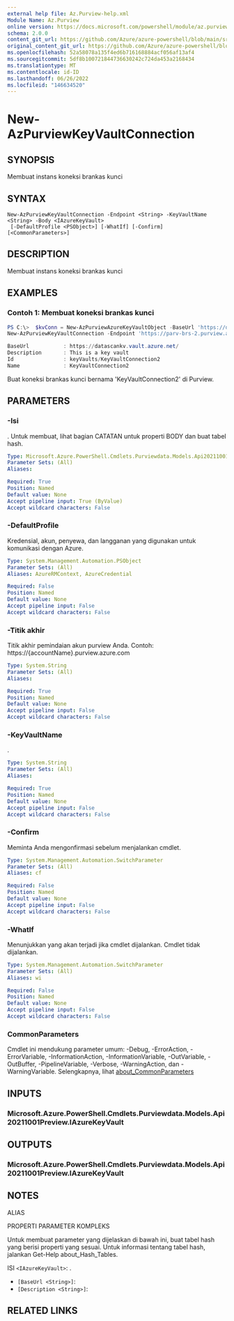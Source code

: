 ```yaml
---
external help file: Az.Purview-help.xml
Module Name: Az.Purview
online version: https://docs.microsoft.com/powershell/module/az.purview/new-azpurviewkeyvaultconnection
schema: 2.0.0
content_git_url: https://github.com/Azure/azure-powershell/blob/main/src/Purview/Purview/help/New-AzPurviewKeyVaultConnection.md
original_content_git_url: https://github.com/Azure/azure-powershell/blob/main/src/Purview/Purview/help/New-AzPurviewKeyVaultConnection.md
ms.openlocfilehash: 52a58078a135f4ed6b716168884acf056af13af4
ms.sourcegitcommit: 5df8b100721844736630242c724da453a2168434
ms.translationtype: MT
ms.contentlocale: id-ID
ms.lasthandoff: 06/26/2022
ms.locfileid: "146634520"
---
```

# New-AzPurviewKeyVaultConnection

## SYNOPSIS
Membuat instans koneksi brankas kunci

## SYNTAX

```
New-AzPurviewKeyVaultConnection -Endpoint <String> -KeyVaultName <String> -Body <IAzureKeyVault>
 [-DefaultProfile <PSObject>] [-WhatIf] [-Confirm] [<CommonParameters>]
```

## DESCRIPTION
Membuat instans koneksi brankas kunci

## EXAMPLES

### Contoh 1: Membuat koneksi brankas kunci
```powershell
PS C:\>  $kvConn = New-AzPurviewAzureKeyVaultObject -BaseUrl 'https://datascankv.vault.azure.net/' -Description 'This is a key vault'
New-AzPurviewKeyVaultConnection -Endpoint 'https://parv-brs-2.purview.azure.com/' -KeyVaultName KeyVaultConnection2 -Body $kvConn

BaseUrl           : https://datascankv.vault.azure.net/
Description       : This is a key vault
Id                : keyVaults/KeyVaultConnection2
Name              : KeyVaultConnection2
```

Buat koneksi brankas kunci bernama 'KeyVaultConnection2' di Purview.

## PARAMETERS

### -Isi
.
Untuk membuat, lihat bagian CATATAN untuk properti BODY dan buat tabel hash.

```yaml
Type: Microsoft.Azure.PowerShell.Cmdlets.Purviewdata.Models.Api20211001Preview.IAzureKeyVault
Parameter Sets: (All)
Aliases:

Required: True
Position: Named
Default value: None
Accept pipeline input: True (ByValue)
Accept wildcard characters: False
```

### -DefaultProfile
Kredensial, akun, penyewa, dan langganan yang digunakan untuk komunikasi dengan Azure.

```yaml
Type: System.Management.Automation.PSObject
Parameter Sets: (All)
Aliases: AzureRMContext, AzureCredential

Required: False
Position: Named
Default value: None
Accept pipeline input: False
Accept wildcard characters: False
```

### -Titik akhir
Titik akhir pemindaian akun purview Anda.
Contoh: https://{accountName}.purview.azure.com

```yaml
Type: System.String
Parameter Sets: (All)
Aliases:

Required: True
Position: Named
Default value: None
Accept pipeline input: False
Accept wildcard characters: False
```

### -KeyVaultName
.

```yaml
Type: System.String
Parameter Sets: (All)
Aliases:

Required: True
Position: Named
Default value: None
Accept pipeline input: False
Accept wildcard characters: False
```

### -Confirm
Meminta Anda mengonfirmasi sebelum menjalankan cmdlet.

```yaml
Type: System.Management.Automation.SwitchParameter
Parameter Sets: (All)
Aliases: cf

Required: False
Position: Named
Default value: None
Accept pipeline input: False
Accept wildcard characters: False
```

### -WhatIf
Menunjukkan yang akan terjadi jika cmdlet dijalankan.
Cmdlet tidak dijalankan.

```yaml
Type: System.Management.Automation.SwitchParameter
Parameter Sets: (All)
Aliases: wi

Required: False
Position: Named
Default value: None
Accept pipeline input: False
Accept wildcard characters: False
```

### CommonParameters
Cmdlet ini mendukung parameter umum: -Debug, -ErrorAction, -ErrorVariable, -InformationAction, -InformationVariable, -OutVariable, -OutBuffer, -PipelineVariable, -Verbose, -WarningAction, dan -WarningVariable. Selengkapnya, lihat [about_CommonParameters](http://go.microsoft.com/fwlink/?LinkID=113216)

## INPUTS

### Microsoft.Azure.PowerShell.Cmdlets.Purviewdata.Models.Api20211001Preview.IAzureKeyVault

## OUTPUTS

### Microsoft.Azure.PowerShell.Cmdlets.Purviewdata.Models.Api20211001Preview.IAzureKeyVault

## NOTES

ALIAS

PROPERTI PARAMETER KOMPLEKS

Untuk membuat parameter yang dijelaskan di bawah ini, buat tabel hash yang berisi properti yang sesuai. Untuk informasi tentang tabel hash, jalankan Get-Help about_Hash_Tables.


ISI `<IAzureKeyVault>`: .
  - `[BaseUrl <String>]`: 
  - `[Description <String>]`: 

## RELATED LINKS
